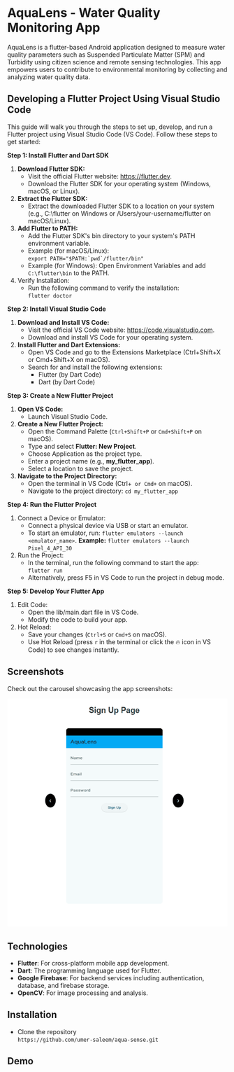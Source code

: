 # AquaLens - Water Quality Monitoring App

AquaLens is a flutter-based Android application designed to measure water quality parameters such as Suspended Particulate Matter (SPM) and Turbidity using citizen science and remote sensing technologies. This app empowers users to contribute to environmental monitoring by collecting and analyzing water quality data.

## Developing a Flutter Project Using Visual Studio Code
This guide will walk you through the steps to set up, develop, and run a Flutter project using Visual Studio Code (VS Code). Follow these steps to get started:

**Step 1: Install Flutter and Dart SDK**
1. **Download Flutter SDK:**
   - Visit the official Flutter website: https://flutter.dev.
   - Download the Flutter SDK for your operating system (Windows, macOS, or Linux).
2. **Extract the Flutter SDK:**
   - Extract the downloaded Flutter SDK to a location on your system (e.g., C:\flutter on Windows or /Users/your-username/flutter on macOS/Linux).
3. **Add Flutter to PATH:**
   - Add the Flutter SDK's bin directory to your system's PATH environment variable.
   - Example (for macOS/Linux):<br/>
     ```export PATH="$PATH:`pwd`/flutter/bin"```
   - Example (for Windows): Open Environment Variables and add ```C:\flutter\bin``` to the PATH.
4. Verify Installation:
   - Run the following command to verify the installation:<br/>
     ```flutter doctor```

**Step 2: Install Visual Studio Code**
1. **Download and Install VS Code:**
   - Visit the official VS Code website: https://code.visualstudio.com.
   - Download and install VS Code for your operating system.
2. **Install Flutter and Dart Extensions:**
   - Open VS Code and go to the Extensions Marketplace (Ctrl+Shift+X or Cmd+Shift+X on macOS).
   - Search for and install the following extensions:
     * Flutter (by Dart Code)
     * Dart (by Dart Code)

**Step 3: Create a New Flutter Project**
1. **Open VS Code:**
   - Launch Visual Studio Code.
2. **Create a New Flutter Project:**
   - Open the Command Palette (```Ctrl+Shift+P``` or ```Cmd+Shift+P``` on macOS).
   - Type and select **Flutter: New Project**.
   - Choose Application as the project type.
   - Enter a project name (e.g., **my_flutter_app**).
   - Select a location to save the project.
3. **Navigate to the Project Directory:**
   - Open the terminal in VS Code (Ctrl+`` or Cmd+`` on macOS).
   - Navigate to the project directory: ```cd my_flutter_app```
  
**Step 4: Run the Flutter Project**
1. Connect a Device or Emulator:
   - Connect a physical device via USB or start an emulator.
   - To start an emulator, run: ```flutter emulators --launch <emulator_name>```. **Example:** ```flutter emulators --launch Pixel_4_API_30```
2. Run the Project:
   - In the terminal, run the following command to start the app:<br/> ```flutter run```
   - Alternatively, press F5 in VS Code to run the project in debug mode.
  
**Step 5: Develop Your Flutter App**
1. Edit Code:
   - Open the lib/main.dart file in VS Code.
   - Modify the code to build your app.
2. Hot Reload:
   - Save your changes (```Ctrl+S``` or ```Cmd+S``` on macOS).
   - Use Hot Reload (press ```r``` in the terminal or click the 🔥 icon in VS Code) to see changes instantly.

## **Screenshots**
Check out the carousel showcasing the app screenshots: 
<div align="center">
  <img src="assets/images/Animation.gif" alt="App Demo">
</div>

## **Technologies**
- **Flutter**: For cross-platform mobile app development.
- **Dart**: The programming language used for Flutter.
- **Google Firebase**: For backend services including authentication, database, and firebase storage.
- **OpenCV**: For image processing and analysis.

## **Installation**
- Clone the repository<br/> `https://github.com/umer-saleem/aqua-sense.git`

## **Demo**
